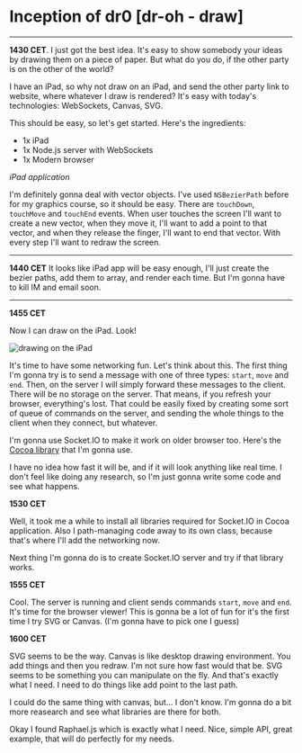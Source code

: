 # Inception of dr0 [dr-oh - draw]

---

**1430 CET**. I just got the best idea. It's easy to show somebody your ideas by drawing them on a piece of paper. But what do you do, if the other party is on the other of the world?

I have an iPad, so why not draw on an iPad, and send the other party link to website, where whatever I draw is rendered? It's easy with today's technologies: WebSockets, Canvas, SVG.

This should be easy, so let's get started. Here's the ingredients:

- 1x iPad
- 1x Node.js server with WebSockets
- 1x Modern browser

*iPad application*

I'm definitely gonna deal with vector objects. I've used `NSBezierPath` before for my graphics course, so it should be easy. There are `touchDown`, `touchMove` and `touchEnd` events. When user touches the screen I'll want to create a new vector, when they move it, I'll want to add a point to that vector, and when they release the finger, I'll want to end that vector. With every step I'll want to redraw the screen. 

---

**1440 CET** It looks like iPad app will be easy enough, I'll just create the bezier paths, add them to array, and render each time. But I'm gonna have to kill IM and email soon.

---

**1455 CET**

Now I can draw on the iPad. Look!

![drawing on the iPad](http://hron.fei.tuke.sk/~rinik/data/IMG_0212.JPG)

It's time to have some networking fun. Let's think about this. The first thing I'm gonna try is to send a message with one of three types: `start`, `move` and `end`. Then, on the server I will simply forward these messages to the client. There will be no storage on the server. That means, if you refresh your browser, everything's lost. That could be easily fixed by creating some sort of queue of commands on the server, and sending the whole things to the client when they connect, but whatever.

I'm gonna use Socket.IO to make it work on older browser too. Here's the [Cocoa library](https://github.com/pkyeck/socket.IO-objc) that I'm gonna use.

I have no idea how fast it will be, and if it will look anything like real time. I don't feel like doing any research, so I'm just gonna write some code and see what happens.

**1530 CET**

Well, it took me a while to install all libraries required for Socket.IO in Cocoa application. Also I path-managing code away to its own class, because that's where I'll add the networking now.

Next thing I'm gonna do is to create Socket.IO server and try if that library works.

**1555 CET**

Cool. The server is running and client sends commands `start`, `move` and `end`. It's time for the browser viewer! This is gonna be a lot of fun for it's the first time I try SVG or Canvas. (I'm gonna have to pick one I guess)

**1600 CET**

SVG seems to be the way. Canvas is like desktop drawing environment. You add things and then you redraw. I'm not sure how fast would that be. SVG seems to be something you can manipulate on the fly. And that's exactly what I need. I need to do things like add point to the last path.

I could do the same thing with canvas, but... I don't know. I'm gonna do a bit more reasearch and see what libraries are there for both. 

Okay I found Raphael.js which is exactly what I need. Nice, simple API, great example, that will do perfectly for my needs. 